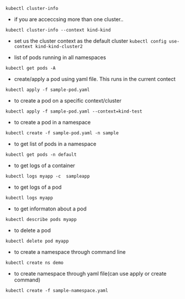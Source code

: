 ```kubectl cluster-info```

- if you are acceccsing more than one cluster..

```kubectl cluster-info --context kind-kind```

- set us the cluster context as the default cluster
```kubectl config use-context kind-kind-cluster2```

- list of pods running in all namespaces

```kubectl get pods -A```

- create/apply a pod using yaml file. This runs in the current contect

```kubectl apply -f sample-pod.yaml```

- to create a pod on a specific context/cluster

```kubectl apply -f sample-pod.yaml --context=kind-test```

- to create a pod in a namespace

```kubectl create -f sample-pod.yaml -n sample```

- to get list of pods in a namespace

```kubectl get pods -n default```

- to get logs of a container

```kubectl logs myapp -c  sampleapp```

- to get logs of a pod

```kubectl logs myapp```

- to get informaton about a pod

```kubectl describe pods myapp```

- to delete a pod 

```kubectl delete pod myapp```

- to create a namespace through command line 

```kubectl create ns demo```

- to create namespace through yaml file(can use apply or create command)

```kubectl create -f sample-namespace.yaml```



